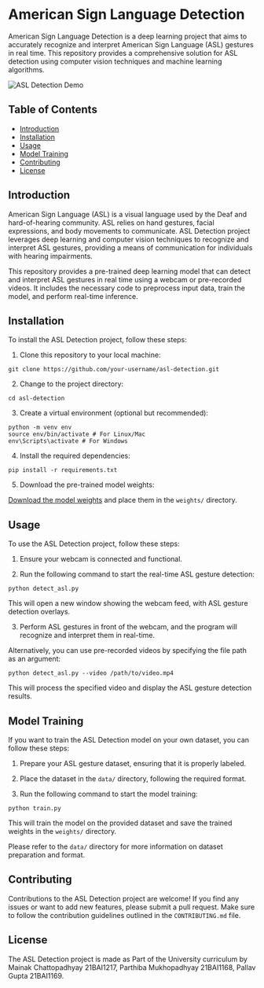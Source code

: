 # American Sign Language Detection

American Sign Language Detection is a deep learning project that aims to accurately recognize and interpret American Sign Language (ASL) gestures in real time. This repository provides a comprehensive solution for ASL detection using computer vision techniques and machine learning algorithms.

![ASL Detection Demo](demo.gif)

## Table of Contents

- [Introduction](#introduction)
- [Installation](#installation)
- [Usage](#usage)
- [Model Training](#model-training)
- [Contributing](#contributing)
- [License](#license)

## Introduction

American Sign Language (ASL) is a visual language used by the Deaf and hard-of-hearing community. ASL relies on hand gestures, facial expressions, and body movements to communicate. ASL Detection project leverages deep learning and computer vision techniques to recognize and interpret ASL gestures, providing a means of communication for individuals with hearing impairments.

This repository provides a pre-trained deep learning model that can detect and interpret ASL gestures in real time using a webcam or pre-recorded videos. It includes the necessary code to preprocess input data, train the model, and perform real-time inference.

## Installation

To install the ASL Detection project, follow these steps:

1. Clone this repository to your local machine:

```
git clone https://github.com/your-username/asl-detection.git
```

2. Change to the project directory:

```
cd asl-detection
```


3. Create a virtual environment (optional but recommended):

```
python -m venv env
source env/bin/activate # For Linux/Mac
env\Scripts\activate # For Windows
```

4. Install the required dependencies:

```
pip install -r requirements.txt
```


5. Download the pre-trained model weights:

[Download the model weights](https://example.com/model_weights.pth) and place them in the `weights/` directory.

## Usage

To use the ASL Detection project, follow these steps:

1. Ensure your webcam is connected and functional.

2. Run the following command to start the real-time ASL gesture detection:

```python detect_asl.py```


This will open a new window showing the webcam feed, with ASL gesture detection overlays.

3. Perform ASL gestures in front of the webcam, and the program will recognize and interpret them in real-time.

Alternatively, you can use pre-recorded videos by specifying the file path as an argument:

```python detect_asl.py --video /path/to/video.mp4```


This will process the specified video and display the ASL gesture detection results.

## Model Training

If you want to train the ASL Detection model on your own dataset, you can follow these steps:

1. Prepare your ASL gesture dataset, ensuring that it is properly labeled.

2. Place the dataset in the `data/` directory, following the required format.

3. Run the following command to start the model training:

```python train.py```


This will train the model on the provided dataset and save the trained weights in the `weights/` directory.

Please refer to the `data/` directory for more information on dataset preparation and format.

## Contributing

Contributions to the ASL Detection project are welcome! If you find any issues or want to add new features, please submit a pull request. Make sure to follow the contribution guidelines outlined in the `CONTRIBUTING.md` file.

## License

The ASL Detection project is made as Part of the University curriculum by
Mainak Chattopadhyay 21BAI1217, Parthiba Mukhopadhyay 21BAI1168, Pallav Gupta 21BAI1169.

